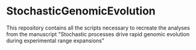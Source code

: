 # StochasticGenomicEvolution
This repository contains all the scripts necessary to recreate the analyses from the manuscript "Stochastic processes drive rapid genomic evolution during experimental range expansions"

